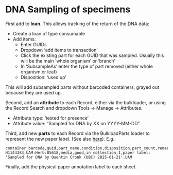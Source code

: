 # DNA Sampling of specimens

First add to **loan**. This allows tracking of the return of the DNA
data:

 * Create a loan of type consumable
 * Add items:
    * Enter GUIDs
    * Dropdown ‘add items to transaction’
    * Click the existing part for each GUID that was sampled. Usually
      this will be the main ‘whole organism’ or ‘branch’
    * In ‘SubsampleAs’ enter the type of part removed (either whole
      organism or leaf)
    * Disposition: ‘used up’
    
This will add subsampled parts without barcoded containers, grayed out
because they are used up.

Second, add an **attribute** to each Record, either via the bulkloader, or using the Record Search and dropdown Tools -> Manage -> Attributes.

 * Attribute type: ‘tested for presence’
 * Attribute value: “Sampled for DNA by XX on YYYY-MM-DD”
 
Third, add new **parts** to each Record via the BulkloadParts loader
to represent the new paper label. (See also
[here](annotation_labels.md)). E.g.:

```
container_barcode,guid,part_name,condition,disposition,part_count,remarks,institution_acronym
H1144383,UAM:Herb:85618,media,good,in collection,1,paper label: 'Sampled for DNA by Quentin Cronk (UBC) 2025-01-21',UAM
```

Finally, add the physical paper annotation label to each sheet. 

